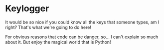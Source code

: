 # Keylogger

It would be so nice if you could know all the keys that someone types, am I right? That's what we're going to do here!

For obvious reasons that code can be danger, so... I can't explain so much about it. But enjoy the magical world that is Python!

